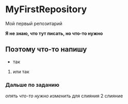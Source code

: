 # MyFirstRepository
Мой первый репозитарий

**Я не знаю, что тут писать, но что-то нужно**
## Поэтому что-то напишу
* так
1. или так

### Дальше по заданию

*опять что-то нужно изменить*
для слияния
2 слияние